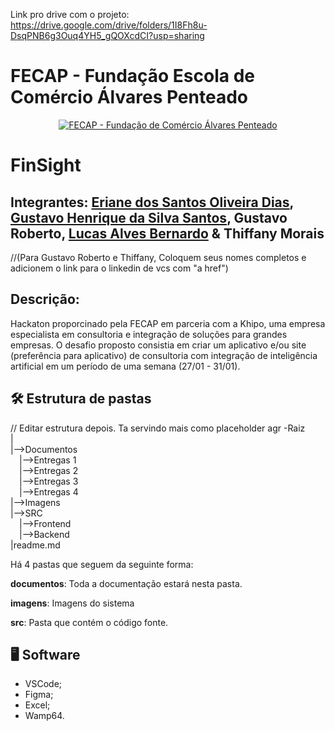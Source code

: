 Link pro drive com o projeto: https://drive.google.com/drive/folders/1I8Fh8u-DsqPNB6g3Ouq4YH5_gQOXcdCI?usp=sharing

# FECAP - Fundação Escola de Comércio Álvares Penteado

<p align="center">
<a href= "https://www.fecap.br/"><img src="https://encrypted-tbn0.gstatic.com/images?q=tbn:ANd9GcRhZPrRa89Kma0ZZogxm0pi-tCn_TLKeHGVxywp-LXAFGR3B1DPouAJYHgKZGV0XTEf4AE&usqp=CAU" alt="FECAP - Fundação de Comércio Álvares Penteado" border="0"></a>
</p>

# FinSight
## Integrantes: <a href="https://www.linkedin.com/in/eriane-dos-santos-oliveira-cfp-pqo-paap-53116292/">Eriane dos Santos Oliveira Dias</a>, <a href="http://linkedin.com/in/gustavo-henrique-da-silva-santos-453822326/?trk=opento_sprofile_topcard">Gustavo Henrique da Silva Santos</a>, Gustavo Roberto, <a href="https://www.linkedin.com/in/lucas-alves-bernardo-093871252/">Lucas Alves Bernardo</a> & Thiffany Morais
//(Para Gustavo Roberto e Thiffany, Coloquem seus nomes completos e adicionem o link para o linkedin de vcs com "a href")

## Descrição:
Hackaton proporcinado pela FECAP em parceria com a Khipo, uma empresa especialista em consultoria e integração de soluções para grandes empresas. O desafio proposto consistia em criar um aplicativo e/ou site (preferência para aplicativo) de consultoria com integração de inteligência artificial em um período de uma semana (27/01 - 31/01).

## 🛠 <b>Estrutura de pastas</b>
// Editar estrutura depois. Ta servindo mais como placeholder agr
-Raiz<br>
|<br>
|-->Documentos<br>
  &emsp;|-->Entregas 1<br>
  &emsp;|-->Entregas 2<br>
  &emsp;|-->Entregas 3<br>
  &emsp;|-->Entregas 4<br>
|-->Imagens<br>
|-->SRC<br>
  &emsp;|-->Frontend<br>
  &emsp;|-->Backend<br>
|readme.md<br>

Há 4 pastas que seguem da seguinte forma:

<b>documentos</b>: Toda a documentação estará nesta pasta.

<b>imagens</b>: Imagens do sistema

<b>src</b>: Pasta que contém o código fonte.

## 🖥 <b>Software</b>
- VSCode; <br>
- Figma; <br>
- Excel; <br>
- Wamp64. <br>
